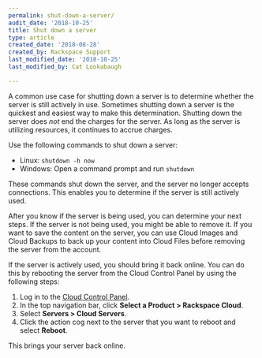 ```yaml
---
permalink: shut-down-a-server/
audit_date: '2018-10-25'
title: Shut down a server
type: article
created_date: '2018-08-28'
created_by: Rackspace Support
last_modified_date: '2018-10-25'
last_modified_by: Cat Lookabaugh

---
```


A common use case for shutting down a server is to determine whether the
server is still actively in use. Sometimes shutting down a server is
the quickest and easiest way to make this determination. Shutting
down the server does *not* end the charges for the server. As long as
the server is utilizing resources, it continues to accrue charges.

Use the following commands to shut down a server:

- Linux: `shutdown -h now`
- Windows: Open a command prompt and run `shutdown`

These commands shut down the server, and the server no longer
accepts connections. This enables you to determine if the server is
still actively used.

After you know if the server is being used, you can determine your next
steps. If the server is not being used, you might be able to remove it. If you
want to save the content on the server, you can use Cloud Images and Cloud
Backups to back up your content into Cloud Files before removing the server
from the account.

If the server is actively used, you should bring it back online. You can
do this by rebooting the server from the Cloud Control Panel by using
the following steps:

1. Log in to the [Cloud Control Panel](https://login.rackspace.com).
2. In the top navigation bar, click **Select a Product > Rackspace Cloud**.
3. Select **Servers > Cloud Servers**.
3. Click the action cog next to the server that you want to reboot and select **Reboot**.

This brings your server back online.
